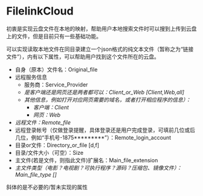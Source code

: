 # FilelinkCloud

初衷是实现云盘文件在本地的映射，帮助用户本地搜索文件时可以搜到上传到云盘上的文件，但是目前只有一些基础功能。

可以实现读取本地文件在同目录建立一个json格式的纯文本文件（暂称之为“链接文件”），内有以下属性，可以帮助用户找到这个文件所在的云盘。

- 自身（原本）文件名：Original_file
- 远程服务信息
  - 服务商：Service_Provider
  - *是客户端还是网页还是两者都可以：Client_or_Web [Client,Web,all]*
  - *其他信息，例如打开对应网页需要的域名，或者打开相应程序的信息）：*
    - *客户端：Client*
    - *网页：Web*
- *远程文件：Remote_file*
- 远程登录帐号（仅做登录提醒，具体登录还是用户完成登录，可填前几位或后几位，例如“手机号-1875*********”）：Remote_login_account
- 目录or文件：Directory_or_file [d,f]
- 目录/文件大小（可空）：Size
- 主文件(若是文件，则指此文件)扩展名：Main_file_extension
- *主文件类型（电影？电视剧？可执行程序？源码？压缩包、镜像文件）：Main_file_type []*


斜体的是不必要的/暂未实现的属性
